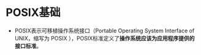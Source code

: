 # POSIX基础

* POSIX表示可移植操作系统接口（Portable Operating System Interface of UNIX，缩写为 POSIX ），POSIX标准定义了**操作系统应该为应用程序提供的接口标准**。

